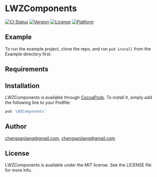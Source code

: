 # LWZComponents

[![CI Status](https://img.shields.io/travis/changsanjiang@gmail.com/LWZComponents.svg?style=flat)](https://travis-ci.org/changsanjiang@gmail.com/LWZComponents)
[![Version](https://img.shields.io/cocoapods/v/LWZComponents.svg?style=flat)](https://cocoapods.org/pods/LWZComponents)
[![License](https://img.shields.io/cocoapods/l/LWZComponents.svg?style=flat)](https://cocoapods.org/pods/LWZComponents)
[![Platform](https://img.shields.io/cocoapods/p/LWZComponents.svg?style=flat)](https://cocoapods.org/pods/LWZComponents)

## Example

To run the example project, clone the repo, and run `pod install` from the Example directory first.

## Requirements

## Installation

LWZComponents is available through [CocoaPods](https://cocoapods.org). To install
it, simply add the following line to your Podfile:

```ruby
pod 'LWZComponents'
```

## Author

changsanjiang@gmail.com, changsanjiang@gmail.com

## License

LWZComponents is available under the MIT license. See the LICENSE file for more info.
